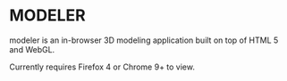 MODELER
=======

modeler is an in-browser 3D modeling application built on top of HTML 5 and WebGL.

Currently requires Firefox 4 or Chrome 9+ to view.
